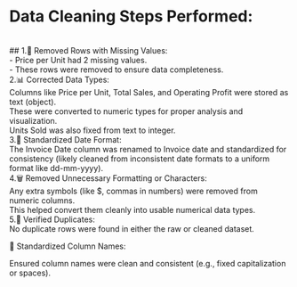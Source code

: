 # Data Cleaning Steps Performed:
 <br>
##  1.🧹 Removed Rows with Missing Values:
<br>
-  Price per Unit had 2 missing values.
<br>
-  These rows were removed to ensure data completeness.
<br>
  2.📊 Corrected Data Types:
<br>
Columns like Price per Unit, Total Sales, and Operating Profit were stored as text (object).
<br>
These were converted to numeric types for proper analysis and visualization.
<br>
Units Sold was also fixed from text to integer.
<br>
  3.📅 Standardized Date Format:
<br>
The Invoice Date column was renamed to Invoice date and standardized for consistency (likely cleaned from inconsistent date formats to a uniform format like dd-mm-yyyy).
<br>
  4.🗑️ Removed Unnecessary Formatting or Characters:
<br>
Any extra symbols (like $, commas in numbers) were removed from numeric columns.
<br>
This helped convert them cleanly into usable numerical data types.
<br>
  5.🔁 Verified Duplicates:
<br>
No duplicate rows were found in either the raw or cleaned dataset.

🧾 Standardized Column Names:

Ensured column names were clean and consistent (e.g., fixed capitalization or spaces).

